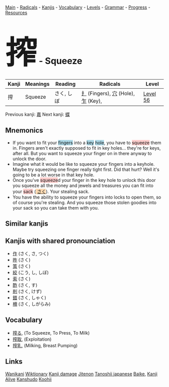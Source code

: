 <style> bigfont {font-size: 100px}</style>
[Main](../README.md) -
[Radicals](../radicals.md) -
[Kanjis](../kanjis.md) -
[Vocabulary](../vocabulary.md) -
[Levels](../levels.md) -
[Grammar](../grammar.md) - 
[Progress](../progress.md) -
[Resources](../resources.md)
# <bigfont> 搾</bigfont> - Squeeze 

| Kanji | Meanings | Reading | Radicals | Level |
| --- | --- | --- | --- | --- |
| 搾 | Squeeze | さく, しぼ | [扌](../radicals/扌.md) (Fingers), [穴](../radicals/穴.md) (Hole), [乍](../radicals/乍.md) (Key),  | [Level 56](../levels/wk_level56.md) |

Previous kanji: [嘉](嘉.md) Next kanji: [蝶](蝶.md) 

## Mnemonics
 * If you want to fit your <span style="background-color:#ADD8E6"> fingers</span> into a <span style="background-color:#ADD8E6"> key</span> <span style="background-color:#ADD8E6"> hole</span>, you have to <span style="background-color:#ffcccb"> squeeze</span> them in. Fingers aren't exactly supposed to fit in key holes... they're for keys, after all. But you want to squeeze your finger on in there anyway to unlock the door.
* Imagine what it would be like to squeeze your fingers into a keyhole. Maybe try squeezing one finger really tight first. Did that hurt? Well it's going to be a lot worse in that key hole.
* Once you've <span style="background-color:#ffcccb"> squeeze</span>d your finger in the key hole to unlock this door you squeeze all the money and jewels and treasures you can fit into your <span style="background-color:#ffcccb"> sack</span> (<span style="background-color:#fed8b1"> [さく](https://jisho.org/search/さく)</span>). Your stealing sack.
* You have the ability to squeeze your fingers into locks to open them, so of course you're stealing. And you squeeze those stolen goodies into your sack so you can take them with you.


## Similar kanjis
 


## Kanjis with shared pronounciation
 * [作](作.md) (さく, さ, つく)
* [昨](昨.md) (さく)
* [策](策.md) (さく)
* [絞](絞.md) (こう, し, しぼ)
* [索](索.md) (さく)
* [酢](酢.md) (さく, す)
* [削](削.md) (さく, けず)
* [錯](錯.md) (さく, しゃく)
* [柵](柵.md) (さく, しがらみ)



## Vocabulary
 * [搾る](../vocabulary/搾.md), (To Squeeze, To Press, To Milk)
* [搾取](../vocabulary/搾.md), (Exploitation)
* [搾乳](../vocabulary/搾.md), (Milking, Breast Pumping)




## Links 


[Wanikani](https://www.wanikani.com/kanji/搾)
[Wiktionary](https://en.wiktionary.org/wiki/搾)
[Kanji damage](http://www.kanjidamage.com/kanji/search?utf8=✓&q=搾)
[Jitenon](https://jitenon.com/kanji/搾)
[Tanoshii japanese](https://www.tanoshiijapanese.com/dictionary/kanji.cfm?k=搾)
[Baike](https://baike.baidu.com/item/搾),
[Kanji Alive](https://app.kanjialive.com/搾)
[Kanshudo](https://www.kanshudo.com/searchmn?q=搾)
[Koohii](https://kanji.koohii.com/study/kanji/搾)
